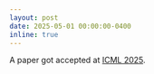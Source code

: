 ```yaml
---
layout: post
date: 2025-05-01 00:00:00-0400
inline: true
---
```


A paper got accepted at <a href='https://icml.cc'>ICML 2025</a>.

